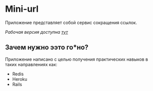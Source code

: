 # Mini-url
Приложение представляет собой сервис сокращения ссылок.

*Рабочая версия доступна _[тут](http://mini-url.herokuapp.com/)_*

## Зачем нужно ээто го*но?
Приложение написано с целью получения практических навыков в таких направлениях как:
- Redis
- Heroku
- Rails
